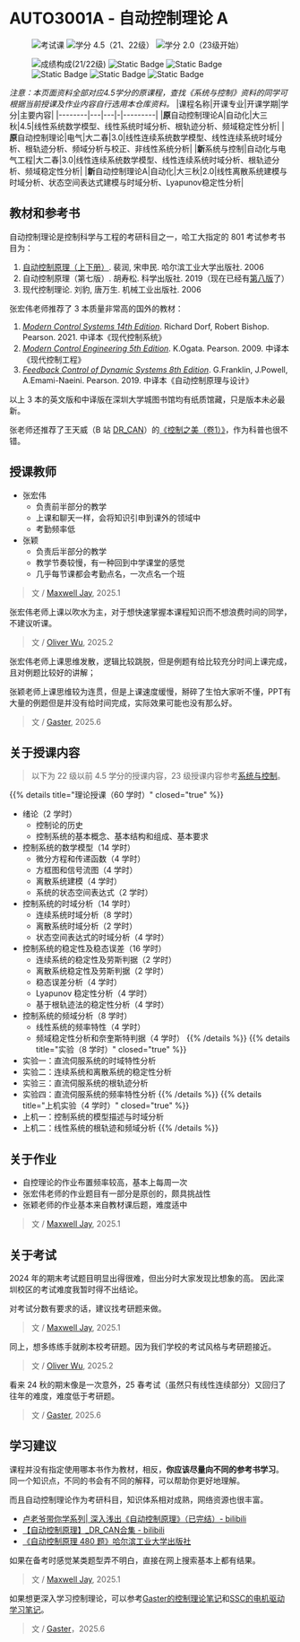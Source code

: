 # AUTO3001A - 自动控制理论 A

<div align="left">
<figure>
  <img alt="考试课" src="https://img.shields.io/badge/%E8%80%83%E8%AF%95%E8%AF%BE-red" >
  <img alt="学分 4.5（21、22级）" src="https://img.shields.io/badge/%E5%AD%A6%E5%88%86%ef%bc%8821%e3%80%8122%e7%ba%a7%ef%bc%89-4.5-moccasin">
  <img alt="学分 2.0（23级开始）" src="https://img.shields.io/badge/%E5%AD%A6%E5%88%86%ef%bc%8823%e7%ba%a7%e5%bc%80%e5%a7%8b%ef%bc%89-2.0-moccasin">
</figure>
</div>

<div align="left">
<figure>
  <img alt="成绩构成(21/22级)" src="https://img.shields.io/badge/%E6%88%90%E7%BB%A9%E6%9E%84%E6%88%90(21/22%E7%BA%A7)-gold">
  <img alt="Static Badge" src="https://img.shields.io/badge/%E4%BD%9C%E4%B8%9A-13%25-wheat">
  <img alt="Static Badge" src="https://img.shields.io/badge/%E8%AF%BE%E5%A0%82%E8%A1%A8%E7%8E%B0-5%25-wheat">
  <img alt="Static Badge" src="https://img.shields.io/badge/%E4%B8%8A%E6%9C%BA%E5%AE%9E%E9%AA%8C-4%25-wheat">
  <img alt="Static Badge" src="https://img.shields.io/badge/%E7%A1%AC%E4%BB%B6%E5%AE%9E%E9%AA%8C-8%25-wheat">
  <img alt="Static Badge" src="https://img.shields.io/badge/%E6%9C%9F%E6%9C%AB%E8%80%83%E8%AF%95-70%25-wheat">
</figure>
</div>

*注意：本页面资料全部对应4.5学分的原课程，查找《系统与控制》资料的同学可根据当前授课及作业内容自行选用本仓库资料。*
|课程名称|开课专业|开课学期|学分|主要内容|
|--------|---|---|-|---------|
|**原**自动控制理论A|自动化|大三秋|4.5|线性系统数学模型、线性系统时域分析、根轨迹分析、频域稳定性分析|
|**原**自动控制理论|电气|大二春|3.0|线性连续系统数学模型、线性连续系统时域分析、根轨迹分析、频域分析与校正、非线性系统分析|
|**新**系统与控制|自动化与电气工程|大二春|3.0|线性连续系统数学模型、线性连续系统时域分析、根轨迹分析、频域稳定性分析|
|**新**自动控制理论A|自动化|大三秋|2.0|线性离散系统建模与时域分析、状态空间表达式建模与时域分析、Lyapunov稳定性分析|

## 教材和参考书

自动控制理论是控制科学与工程的考研科目之一，哈工大指定的 801 考试参考书目为：

1. [自动控制原理（上下册）](https://hitpress.hit.edu.cn/2020/1229/c12593a250620/page.htm). 裴润, 宋申民. 哈尔滨工业大学出版社. 2006
2. 自动控制原理（第七版）. 胡寿松. 科学出版社. 2019（现在已经有[第八版](https://www.ecsponline.com/goods.php?id=221880)了）
3. 现代控制理论. 刘豹, 唐万生. 机械工业出版社. 2006

张宏伟老师推荐了 3 本质量非常高的国外的教材：

1. [*Modern Control Systems 14th Edition*](https://www.amazon.co.uk/Modern-Control-Systems-Global-Richard/dp/1292422378).
Richard Dorf, Robert Bishop. Pearson. 2021.
中译本《现代控制系统》
2. [*Modern Control Engineering 5th Edition*](https://www.amazon.co.uk/Modern-Control-Engineering-Katsuhiko-Ogata/dp/0136156738).
K.Ogata. Pearson. 2009.
中译本《现代控制工程》
3. [*Feedback Control of Dynamic Systems 8th Edition*](https://www.amazon.co.uk/Feedback-Control-Dynamic-Systems-Global/dp/1292274522).
G.Franklin, J.Powell, A.Emami-Naeini. Pearson. 2019.
中译本《自动控制原理与设计》

以上 3 本的英文版和中译版在深圳大学城图书馆均有纸质馆藏，只是版本未必最新。

张老师还推荐了王天威（B 站 [DR_CAN](https://space.bilibili.com/230105574)）的[《控制之美（卷1）》](http://www.tup.tsinghua.edu.cn/booksCenter/book_10856501.html)，作为科普也很不错。

## 授课教师

- 张宏伟
  - 负责前半部分的教学
  - 上课和聊天一样，会将知识引申到课外的领域中
  - 考勤频率低
- 张颖
  - 负责后半部分的教学
  - 教学节奏较慢，有一种回到中学课堂的感觉
  - 几乎每节课都会考勤点名，一次点名一个班

> 文 / [Maxwell Jay](https://github.com/MaxwellJay256), 2025.1

张宏伟老师上课以吹水为主，对于想快速掌握本课程知识而不想浪费时间的同学，不建议听课。

> 文 / [Oliver Wu](https://github.com/OliverWu515), 2025.2

张宏伟老师上课思维发散，逻辑比较跳脱，但是例题有给比较充分时间上课完成，且对例题比较好的讲解；

张颖老师上课思维较为连贯，但是上课速度缓慢，掰碎了生怕大家听不懂，PPT有大量的例题但是并没有给时间完成，实际效果可能也没有那么好。

> 文 / [Gaster](https://github.com/WDGaster), 2025.6

## 关于授课内容
> 以下为 22 级以前 4.5 学分的授课内容，23 级授课内容参考[系统与控制](https://hoa.moe/docs/sophomore-spring/ee2005/)。

{{% details title="理论授课（60 学时）" closed="true" %}}
- 绪论（2 学时）
  - 控制论的历史
  - 控制系统的基本概念、基本结构和组成、基本要求
- 控制系统的数学模型（14 学时）
  - 微分方程和传递函数（4 学时）
  - 方框图和信号流图（4 学时）
  - 离散系统建模（4 学时）
  - 系统的状态空间表达式（2 学时）
- 控制系统的时域分析（14 学时）
  - 连续系统时域分析（8 学时）
  - 离散系统时域分析（2 学时）
  - 状态空间表达式的时域分析（4 学时）
- 控制系统的稳定性及稳态误差（16 学时）
  - 连续系统的稳定性及劳斯判据（2 学时） 
  - 离散系统稳定性及劳斯判据（2 学时）
  - 稳态误差分析（4 学时）
  - Lyapunov 稳定性分析（4 学时）
  - 基于根轨迹法的稳定性分析（4 学时）
- 控制系统的频域分析（8 学时）
  - 线性系统的频率特性（4 学时）
  - 频域稳定性分析和奈奎斯特判据（4 学时）
{{% /details %}}
{{% details title="实验（8 学时）" closed="true" %}}
- 实验一：直流伺服系统的时域特性分析
- 实验二：连续系统和离散系统的稳定性分析
- 实验三：直流伺服系统的根轨迹分析
- 实验四：直流伺服系统的频率特性分析
{{% /details %}}
{{% details title="上机实验（4 学时）" closed="true" %}}
- 上机一：控制系统的模型描述与时域分析
- 上机二：线性系统的根轨迹和频域分析
{{% /details %}}

## 关于作业

- 自控理论的作业布置频率较高，基本上每周一次
- 张宏伟老师的作业题目有一部分是原创的，颇具挑战性
- 张颖老师的作业基本来自教材课后题，难度适中

> 文 / [Maxwell Jay](https://github.com/MaxwellJay256), 2025.1

## 关于考试

2024 年的期末考试题目明显出得很难，但出分时大家发现比想象的高。
因此深圳校区的考试难度我暂时得不出结论。

对考试分数有要求的话，建议找考研题来做。

> 文 / [Maxwell Jay](https://github.com/MaxwellJay256), 2025.1

同上，想多练练手就刷本校考研题。因为我们学校的考试风格与考研题接近。

> 文 / [Oliver Wu](https://github.com/OliverWu515), 2025.2

看来 24 秋的期末像是一次意外，25 春考试（虽然只有线性连续部分）又回归了往年的难度，难度低于考研题。

> 文 / [Gaster](https://github.com/WDGaster), 2025.6

## 学习建议

课程并没有指定使用哪本书作为教材，相反，**你应该尽量向不同的参考书学习**。
同一个知识点，不同的书会有不同的解释，可以帮助你更好地理解。

而且自动控制理论作为考研科目，知识体系相对成熟，网络资源也很丰富。

- [卢老爷带你学系列| 深入浅出《自动控制原理》（已完结）- bilibili](https://space.bilibili.com/443689502/lists/1784905)
- [【自动控制原理】_DR_CAN合集 - bilibili](https://space.bilibili.com/230105574/lists/1814627)
- [《自动控制原理 480 题》哈尔滨工业大学出版社](https://hitpress.hit.edu.cn/2017/1213/c12593a195955/page.htm)

如果在备考时感觉某类题型弄不明白，直接在网上搜索基本上都有结果。

> 文 / [Maxwell Jay](https://github.com/MaxwellJay256), 2025.1

如果想更深入学习控制理论，可以参考[Gaster的控制理论笔记](https://github.com/WDGaster703/ControlTheory)和[SSC的电机驱动学习笔记](https://github.com/SSC202/Engine/tree/V3.0/Note/)。

> 文 / [Gaster](https://github.com/WDGaster703)，2025.6